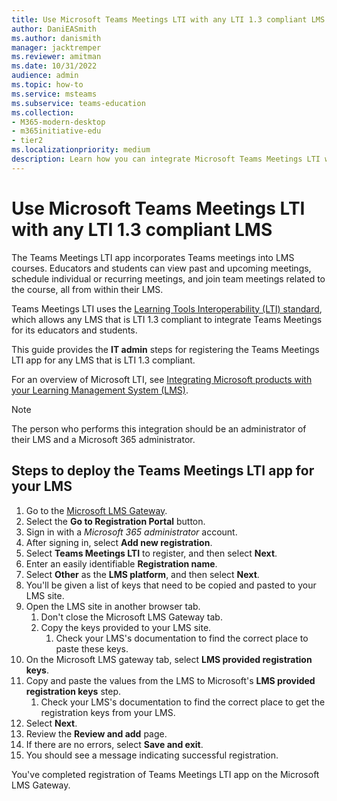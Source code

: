 ```yaml
---
title: Use Microsoft Teams Meetings LTI with any LTI 1.3 compliant LMS
author: DaniEASmith
ms.author: danismith
manager: jacktremper
ms.reviewer: amitman 
ms.date: 10/31/2022
audience: admin
ms.topic: how-to
ms.service: msteams
ms.subservice: teams-education
ms.collection: 
- M365-modern-desktop
- m365initiative-edu
- tier2
ms.localizationpriority: medium
description: Learn how you can integrate Microsoft Teams Meetings LTI with any LMS that is LTI 1.3 compliant.
---
```


# Use Microsoft Teams Meetings LTI with any LTI 1.3 compliant LMS

The Teams Meetings LTI app incorporates Teams meetings into LMS courses. Educators and students can view past and upcoming meetings, schedule individual or recurring meetings, and join team meetings related to the course, all from within their LMS.

Teams Meetings LTI uses the [Learning Tools Interoperability (LTI) standard](https://www.imsglobal.org/activity/learning-tools-interoperability), which allows any LMS that is LTI 1.3 compliant to integrate Teams Meetings for its educators and students.

This guide provides the **IT admin** steps for registering the Teams Meetings LTI app for any LMS that is LTI 1.3 compliant.

For an overview of Microsoft LTI, see [Integrating Microsoft products with your Learning Management System (LMS)](index.md).

> [!NOTE]
> The person who performs this integration should be an administrator of their LMS and a Microsoft 365 administrator.

## Steps to deploy the Teams Meetings LTI app for your LMS

1. Go to the [Microsoft LMS Gateway](https://lti.microsoft.com/).
1. Select the **Go to Registration Portal** button.
1. Sign in with a *Microsoft 365 administrator* account.
1. After signing in, select **Add new registration**.
1. Select **Teams Meetings LTI** to register, and then select **Next**.
1. Enter an easily identifiable **Registration name**.
1. Select **Other** as the **LMS platform**, and then select **Next**.
1. You'll be given a list of keys that need to be copied and pasted to your LMS site.
1. Open the LMS site in another browser tab.
    1. Don't close the Microsoft LMS Gateway tab.
    1. Copy the keys provided to your LMS site.
        1. Check your LMS's documentation to find the correct place to paste these keys.
1. On the Microsoft LMS gateway tab, select **LMS provided registration keys**.
1. Copy and paste the values from the LMS to Microsoft's **LMS provided registration keys** step.
    1. Check your LMS's documentation to find the correct place to get the registration keys from your LMS.
1. Select **Next**.
1. Review the **Review and add** page.
1. If there are no errors, select **Save and exit**.
1. You should see a message indicating successful registration.

You've completed registration of Teams Meetings LTI app on the Microsoft LMS Gateway.
